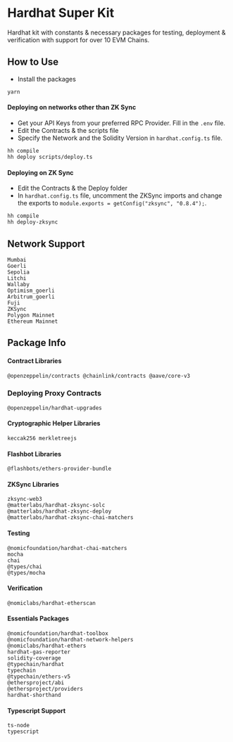 # Hardhat Super Kit

Hardhat kit with constants & necessary packages for testing, deployment & verification with support for over 10 EVM Chains.

## How to Use

- Install the packages

```
yarn
```

#### Deploying on networks other than ZK Sync

- Get your API Keys from your preferred RPC Provider. Fill in the `.env` file.
- Edit the Contracts & the scripts file
- Specify the Network and the Solidity Version in `hardhat.config.ts` file.

```
hh compile
hh deploy scripts/deploy.ts
```

#### Deploying on ZK Sync

- Edit the Contracts & the Deploy folder
- In `hardhat.config.ts` file, uncomment the ZKSync imports and change the exports to `module.exports = getConfig("zksync", "0.8.4");`.

```
hh compile
hh deploy-zksync
```

## Network Support

```
Mumbai
Goerli
Sepolia
Litchi
Wallaby
Optimism_goerli
Arbitrum_goerli
Fuji
ZKSync
Polygon Mainnet
Ethereum Mainnet
```

## Package Info

#### Contract Libraries

```
@openzeppelin/contracts @chainlink/contracts @aave/core-v3
```

### Deploying Proxy Contracts
```
@openzeppelin/hardhat-upgrades
```

#### Cryptographic Helper Libraries

```
keccak256 merkletreejs
```

#### Flashbot Libraries

```
@flashbots/ethers-provider-bundle
```

#### ZKSync Libraries

```
zksync-web3
@matterlabs/hardhat-zksync-solc
@matterlabs/hardhat-zksync-deploy
@matterlabs/hardhat-zksync-chai-matchers
```

#### Testing

```
@nomicfoundation/hardhat-chai-matchers
mocha
chai
@types/chai
@types/mocha
```

#### Verification

```
@nomiclabs/hardhat-etherscan
```

#### Essentials Packages

```
@nomicfoundation/hardhat-toolbox
@nomicfoundation/hardhat-network-helpers
@nomiclabs/hardhat-ethers
hardhat-gas-reporter
solidity-coverage
@typechain/hardhat
typechain
@typechain/ethers-v5
@ethersproject/abi
@ethersproject/providers
hardhat-shorthand
```

#### Typescript Support

```
ts-node
typescript
```
